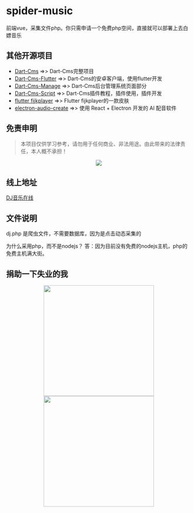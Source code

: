 # spider-music
前端vue，采集文件php。你只需申请一个免费php空间，直接就可以部署上去白嫖音乐

## 其他开源项目

* [Dart-Cms](https://github.com/abcd498936590/Dart-Cms)  =>> Dart-Cms完整项目
* [Dart-Cms-Flutter](https://github.com/abcd498936590/Dart-Cms-Flutter)  =>> Dart-Cms的安卓客户端，使用flutter开发
* [Dart-Cms-Manage](https://github.com/abcd498936590/Dart-Cms-Manage)   =>> Dart-Cms后台管理系统页面部分
* [Dart-Cms-Script](https://github.com/abcd498936590/Dart-Cms-Script)  =>> Dart-Cms插件教程，插件使用，插件开发
* [flutter fijkplayer](https://github.com/abcd498936590/fijkplayer_skin)  =>> Flutter fijkplayer的一款皮肤
* [electron-audio-create](https://github.com/abcd498936590/electron-audio-create)  =>> 使用 React + Electron 开发的 AI 配音软件


## 免责申明
> 本项目仅供学习参考，请勿用于任何商业、非法用途。由此带来的法律责任，本人概不承担！

<p align="center">
    <img src="https://cdn.jsdelivr.net/gh/abcd498936590/pic@master/img/spider-music.png" />
</p>

## 线上地址
[DJ音乐在线](http://localxp.coolpage.biz/)

## 文件说明

dj.php 是爬虫文件，不需要数据库，因为是点击动态采集的

为什么采用php，而不是nodejs？
答：因为目前没有免费的nodejs主机，php的免费主机满大街。

## 捐助一下失业的我
<p align="center">
    <img width="300" src="https://cdn.jsdelivr.net/gh/abcd498936590/pic@master/img/alipay.jpg" />
    <img width="300" src="https://cdn.jsdelivr.net/gh/abcd498936590/pic@master/img/tenpay.jpg" />
</p>

